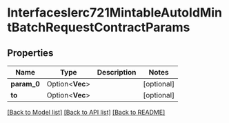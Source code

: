 # InterfacesIerc721MintableAutoIdMintBatchRequestContractParams

## Properties

Name | Type | Description | Notes
------------ | ------------- | ------------- | -------------
**param_0** | Option<**Vec<String>**> |  | [optional]
**to** | Option<**Vec<String>**> |  | [optional]

[[Back to Model list]](../README.md#documentation-for-models) [[Back to API list]](../README.md#documentation-for-api-endpoints) [[Back to README]](../README.md)


